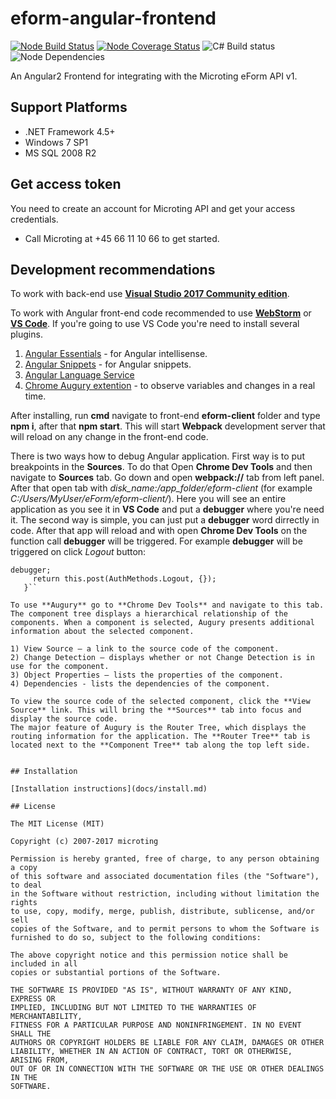 # eform-angular-frontend 
[![Node Build Status](https://travis-ci.org/microting/eform-angular-frontend.svg?branch=master)](https://travis-ci.org/microting/eform-angular-frontend) 
[![Node Coverage Status](https://coveralls.io/repos/github/microting/eform-angular-frontend/badge.svg?branch=master)](https://coveralls.io/github/microting/eform-angular-frontend?branch=master)
![C# Build status](https://microtingas.visualstudio.com/_apis/public/build/definitions/a4743aa9-9116-44c0-8fbc-1145414eaf07/7/badge)
![Node Dependencies](https://david-dm.org/microting/eform-angular-frontend.svg)

An Angular2 Frontend for integrating with the Microting eForm API v1.

## Support Platforms

 - .NET Framework 4.5+
 - Windows 7 SP1
 - MS SQL 2008 R2

## Get access token

You need to create an account for Microting API and get your access credentials.

 - Call Microting at +45 66 11 10 66 to get started.

## Development recommendations

To work with back-end use <a href="https://www.visualstudio.com/vs/community/">**Visual Studio 2017 Community edition**</a>.

To work with Angular front-end code recommended to use <a href="https://www.jetbrains.com/webstorm/">**WebStorm**</a> or <a href="https://code.visualstudio.com">**VS Code**</a>. If you're going to use VS Code you're need to install several plugins.

1. <a href="https://marketplace.visualstudio.com/items?itemName=johnpapa.angular-essentials"> Angular Essentials</a>  - for Angular intellisense.
2. <a href="https://marketplace.visualstudio.com/items?itemName=Mikael.Angular-BeastCode">Angular Snippets</a>  - for Angular snippets.
3. <a href="https://marketplace.visualstudio.com/items?itemName=johnpapa.angular-essentials"> Angular Language Service</a> 
4. <a href="https://augury.angular.io/"> Chrome Augury extention</a> - to observe variables and changes in a real time.

After installing, run **cmd** navigate to front-end **eform-client** folder and type **npm i**, after that **npm start**. This will start **Webpack** development server that will reload on any change in the front-end code.

There is two ways how to debug Angular application. 
First way is to put breakpoints in the **Sources**. To do that Open **Chrome Dev Tools** and then navigate to **Sources** tab. Go down and open **webpack://** tab from left panel. After that open tab with *disk_name:/app_folder/eform-client* (for example *C:/Users/MyUser/eForm/eform-client/*). Here you will see an entire application as you see it in **VS Code** and put a **debugger** where you're need it.
The second way is simple, you can just put a **debugger** word dirrectly in code. After that app will reload and with open **Chrome Dev Tools** on the function call **debugger** will be triggered. 
For example **debugger** will be triggered on click *Logout* button:

```logout(): Observable<any> {
debugger;
     return this.post(AuthMethods.Logout, {});
   }``

To use **Augury** go to **Chrome Dev Tools** and navigate to this tab. 
The component tree displays a hierarchical relationship of the components. When a component is selected, Augury presents additional information about the selected component.

1) View Source — a link to the source code of the component.
2) Change Detection — displays whether or not Change Detection is in use for the component.
3) Object Properties — lists the properties of the component.
4) Dependencies - lists the dependencies of the component.

To view the source code of the selected component, click the **View Source** link. This will bring the **Sources** tab into focus and display the source code.
The major feature of Augury is the Router Tree, which displays the routing information for the application. The **Router Tree** tab is located next to the **Component Tree** tab along the top left side.
  
  
## Installation
  
[Installation instructions](docs/install.md)
                                                                                      
## License

The MIT License (MIT)

Copyright (c) 2007-2017 microting

Permission is hereby granted, free of charge, to any person obtaining a copy
of this software and associated documentation files (the "Software"), to deal
in the Software without restriction, including without limitation the rights
to use, copy, modify, merge, publish, distribute, sublicense, and/or sell
copies of the Software, and to permit persons to whom the Software is
furnished to do so, subject to the following conditions:

The above copyright notice and this permission notice shall be included in all
copies or substantial portions of the Software.

THE SOFTWARE IS PROVIDED "AS IS", WITHOUT WARRANTY OF ANY KIND, EXPRESS OR
IMPLIED, INCLUDING BUT NOT LIMITED TO THE WARRANTIES OF MERCHANTABILITY,
FITNESS FOR A PARTICULAR PURPOSE AND NONINFRINGEMENT. IN NO EVENT SHALL THE
AUTHORS OR COPYRIGHT HOLDERS BE LIABLE FOR ANY CLAIM, DAMAGES OR OTHER
LIABILITY, WHETHER IN AN ACTION OF CONTRACT, TORT OR OTHERWISE, ARISING FROM,
OUT OF OR IN CONNECTION WITH THE SOFTWARE OR THE USE OR OTHER DEALINGS IN THE
SOFTWARE.
